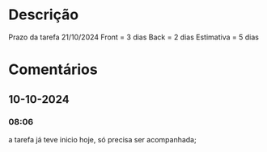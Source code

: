 # Descrição
Prazo da tarefa 21/10/2024
Front = 3 dias 
Back = 2 dias 
Estimativa = 5 dias
# Comentários
## 10-10-2024
### 08:06
a tarefa já teve inicio hoje, só precisa ser acompanhada; 